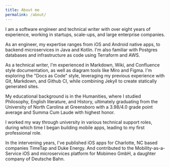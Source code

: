 ```yaml
---
title: About me
permalink: /about/
---
```


I am a software engineer and technical writer with over eight years of experience, working in startups, scale-ups, and large enterprise companies. 

As an engineer, my expertise ranges from iOS and Android native apps, to backend microservices in Java and Kotlin. I'm also familiar with Postgres databases and infrastructure as code using Terraform and AWS.

As a technical writer, I'm experienced in Markdown, Wiki, and Confluence style documentation, as well as diagram tools like Miro and Figma. I'm exploring the "Docs as Code" style, leveraging my previous experience with Git, Markdown, and Github CI, while combining Jekyll to create statically generated sites.

My educational background is in the Humanities, where I studied Philosophy, English literature, and History, ultimately graduating from the University of North Carolina at Greensboro with a 3.98/4.0 grade point average and Summa Cum Laude with highest honor.

I worked my way through university in various technical support roles, during which time I began building mobile apps, leading to my first professional role.

In the intervening years, I've published iOS apps for Charlotte, NC based companies TimeTap and Duke Energy. And contributed to the Mobility-as-a-Service iOS and microservices platform for Mobimeo GmbH, a daughter company of Deutsche Bahn.